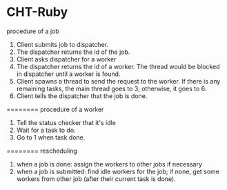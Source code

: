 CHT-Ruby
========
procedure of a job
1. Client submits job to dispatcher.
2. The dispatcher returns the id of the job.
3. Client asks dispatcher for a worker
4. The dispatcher returns the id of a worker.
   The thread would be blocked in dispatcher until a worker is found.
5. Client spawns a thread to send the request to the worker.
   If there is any remaining tasks, the main thread goes to 3; otherwise, it goes to 6.
6. Client tells the dispatcher that the job is done.

========
procedure of a worker
1. Tell the status checker that it's idle
2. Wait for a task to do.
3. Go to 1 when task done.

========
rescheduling
1. when a job is done: assign the workers to other jobs if necessary
2. when a job is submitted: find idle workers for the job; if none, get some workers from other job (after their current task is done).
